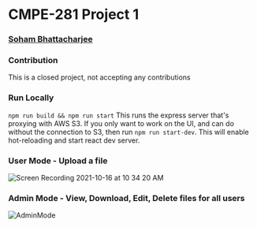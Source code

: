 # CMPE-281 Project 1
### [Soham Bhattacharjee](mailto:soham.bhattacharjee@sjsu.edu)

### Contribution
This is a closed project, not accepting any contributions

### Run Locally
`npm run build && npm run start`
This runs the express server that's proxying with AWS S3. If you only want to work on the UI, and can do without the connection to S3, then run `npm run start-dev`. This will enable hot-reloading and start react dev server.

### User Mode - Upload a file

![Screen Recording 2021-10-16 at 10 34 20 AM](https://user-images.githubusercontent.com/24656792/137597478-d6bb3017-8899-4540-9d33-f5f198e60266.gif)

### Admin Mode - View, Download, Edit, Delete files for all users

![AdminMode](https://user-images.githubusercontent.com/24656792/137597522-8abda708-ce19-40aa-a5fb-57fe138fd560.gif)
